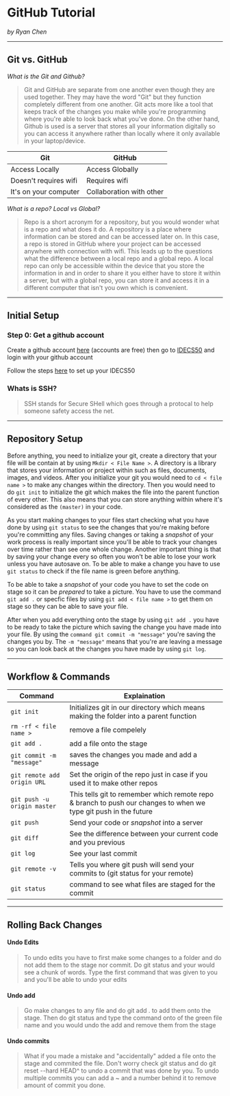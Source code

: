 # GitHub Tutorial

_by Ryan Chen_

---
## Git vs. GitHub

_What is the Git and Github?_

> Git and GitHub are separate from one another even though they are used together. They may have the word "Git" but they function completely different from one another. Git acts more like a tool that keeps track of the changes you make while you're programming where you're able to look back what you've done. On the other hand, Github is used is a server that stores all your information digitally so you can access it anywhere rather than locally where it only available in your laptop/device.

Git | GitHub
---|---
Access Locally | Access Globally
Doesn't requires wifi | Requires wifi
It's on your computer | Collaboration with other

_What is a repo? Local vs Global?_

> Repo is a short acronym for a repository, but you would wonder what is a repo and what does it do. A repository is a place where information can be stored and can be accessed later on. In this case, a repo is stored in GitHub where your project can be accessed anywhere with connection with wifi. This leads up to the questions what the difference between a local repo and a global repo. A local repo can only be accessible within the device that you store the information in and in order to share it you either have to store it within a server, but with a global repo, you can store it and access it in a different computer that isn't you own which is convenient.


---
## Initial Setup

### Step 0: Get a github account

Create a github account [here](http://github.com) (accounts are free) then go to [IDECS50](ide.cs50.io) and login with your github account

Follow the steps [here](https://github.com/hstatsep/ide50) to set up your IDECS50

### Whats is SSH?

> SSH stands for Secure SHell which goes through a protocal to help someone safety access the net.

---
## Repository Setup

Before anything, you need to initialize your git, create a directory that your file will be contain at by using `Mkdir < File Name >`. A directory is a library that stores your information or project within such as files, documents, images, and videos. After you initialize your git you would need to `cd < file name >` to make any changes within the directory. Then you would need to do `git init` to initialize the git which makes the file into the parent function of every other. This also means that you can store anything within where it's considered as the `(master)` in your code.

As you start making changes to your files start checking what you have done by using `git status` to see the changes that you're making before you're committing any files. Saving changes or taking a _snapshot_ of your work process is really important since you'll be able to track your changes over time rather than see one whole change. Another important thing is that by saving your change every so often you won't be able to lose your work unless you have autosave on. To be able to make a change you have to use `git status` to check if the file name is green before anything.

To be able to take a _snapshot_ of your code you have to set the code on stage so it can be _prepared_ to take a picture. You have to use the command `git add .` or specfic files by using `git add < file name >` to get them on stage so they can be able to save your file.

After when you add everything onto the stage by using `git add .` you have to be ready to take the picture which saving the change you have made into your file. By using the `command git commit -m "message"` you're saving the changes you by. The `-m "message"` means that you're are leaving a message so you can look back at the changes you have made by using `git log`.

---
## Workflow & Commands



Command | Explaination
---|---
`git init` | Initializes git in our directory which means making the folder into a parent function
`rm -rf < file name >` |  remove a file compelely
`git add .` | add a file onto the stage
`git commit -m "message"`| saves the changes you made and add a message
`git remote add origin URL`|Set the origin of the repo just in case if you used it to make other repos
`git push -u origin master`| This tells git to remember which remote repo & branch to push our changes to when we type git push in the future
`git push`|Send your code or _snapshot_ into a server
`git diff`|See the difference between your current code and you previous
`git log`|See your last commit
`git remote -v`|Tells you where git push will send your commits to (git status for your remote)
`git status`|command to see what files are staged for the commit








---
## Rolling Back Changes

#### Undo Edits

> To undo edits you have to first make some changes to a folder and do not add them to the stage nor commit. Do git status and your would see a chunk of words. Type the first command that was given to you and you'll be able to undo your edits

#### Undo add

> Go make changes to any file and do git add . to add them onto the stage. Then do git status and type the command onto of the green file name and you would undo the add and remove them from the stage

#### Undo commits

> What if you made a mistake and "accidentally" added a file onto the stage and commited the file. Don't worry check git status and do git reset --hard HEAD^ to undo a commit that was done by you. To undo multiple commits you can add a ~ and a number behind it to remove amount of commit you done.


